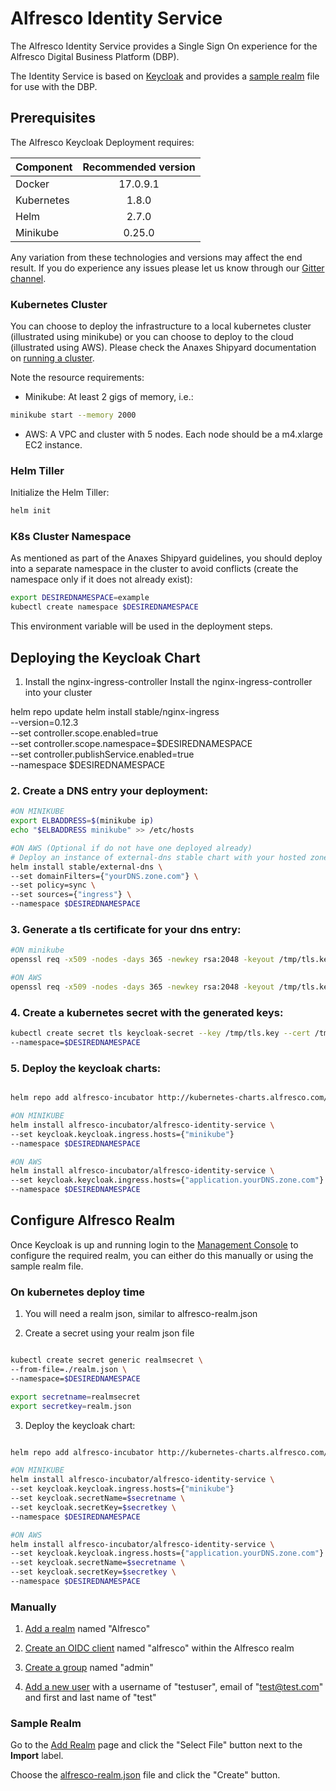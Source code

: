 # Alfresco Identity Service

The Alfresco Identity Service provides a Single Sign On experience for the Alfresco Digital Business Platform (DBP).

The Identity Service is based on [Keycloak](http://www.keycloak.org) and provides a [sample realm](./alfresco-realm.json) file for use with the DBP.

## Prerequisites

The Alfresco Keycloak Deployment requires:

| Component        | Recommended version |
| ------------- |:-------------:|
| Docker     | 17.0.9.1 |
| Kubernetes | 1.8.0    |
| Helm       | 2.7.0    |
| Minikube   | 0.25.0   |

Any variation from these technologies and versions may affect the end result. If you do experience any issues please let us know through our [Gitter channel](https://gitter.im/Alfresco/platform-services?utm_source=share-link&utm_medium=link&utm_campaign=share-link).

### Kubernetes Cluster

You can choose to deploy the infrastructure to a local kubernetes cluster (illustrated using minikube) or you can choose to deploy to the cloud (illustrated using AWS).
Please check the Anaxes Shipyard documentation on [running a cluster](https://github.com/Alfresco/alfresco-anaxes-shipyard/blob/master/SECRETS.md).

Note the resource requirements:
* Minikube: At least 2 gigs of memory, i.e.:
```bash
minikube start --memory 2000
```
* AWS: A VPC and cluster with 5 nodes. Each node should be a m4.xlarge EC2 instance.

### Helm Tiller

Initialize the Helm Tiller:
```bash
helm init
```

### K8s Cluster Namespace

As mentioned as part of the Anaxes Shipyard guidelines, you should deploy into a separate namespace in the cluster to avoid conflicts (create the namespace only if it does not already exist):
```bash
export DESIREDNAMESPACE=example
kubectl create namespace $DESIREDNAMESPACE
```

This environment variable will be used in the deployment steps.

## Deploying the Keycloak Chart

1. Install the nginx-ingress-controller
Install the nginx-ingress-controller into your cluster

helm repo update
helm install stable/nginx-ingress \
--version=0.12.3 \
--set controller.scope.enabled=true \
--set controller.scope.namespace=$DESIREDNAMESPACE \
--set controller.publishService.enabled=true \
--namespace $DESIREDNAMESPACE

### 2. Create a DNS entry your deployment:


```bash
#ON MINIKUBE
export ELBADDRESS=$(minikube ip)
echo "$ELBADDRESS minikube" >> /etc/hosts
```

```bash
#ON AWS (Optional if do not have one deployed already)
# Deploy an instance of external-dns stable chart with your hosted zone as a domain filter
helm install stable/external-dns \
--set domainFilters={"yourDNS.zone.com"} \
--set policy=sync \
--set sources={"ingress"} \
--namespace $DESIREDNAMESPACE
```

### 3. Generate a tls certificate for your dns entry:

```bash
#ON minikube
openssl req -x509 -nodes -days 365 -newkey rsa:2048 -keyout /tmp/tls.key -out /tmp/tls.crt -subj "/CN=minikube"

#ON AWS
openssl req -x509 -nodes -days 365 -newkey rsa:2048 -keyout /tmp/tls.key -out /tmp/tls.crt -subj "/CN=application.yourDNS.zone.com"
```

### 4. Create a kubernetes secret with the generated keys:

```bash
kubectl create secret tls keycloak-secret --key /tmp/tls.key --cert /tmp/tls.crt 
--namespace=$DESIREDNAMESPACE
```

### 5. Deploy the keycloak charts:
```bash

helm repo add alfresco-incubator http://kubernetes-charts.alfresco.com/incubator

#ON MINIKUBE
helm install alfresco-incubator/alfresco-identity-service \
--set keycloak.keycloak.ingress.hosts={"minikube"}
--namespace $DESIREDNAMESPACE

#ON AWS
helm install alfresco-incubator/alfresco-identity-service \
--set keycloak.keycloak.ingress.hosts={"application.yourDNS.zone.com"}
--namespace $DESIREDNAMESPACE
```

## Configure Alfresco Realm

Once Keycloak is up and running login to the [Management Console](http://www.keycloak.org/docs/3.4/server_admin/index.html#admin-console) to configure the required realm, you can either do this manually or using the sample realm file.

### On kubernetes deploy time

1. You will need a realm json, similar to alfresco-realm.json

2. Create a secret using your realm json file

```bash

kubectl create secret generic realmsecret \
--from-file=./realm.json \
--namespace=$DESIREDNAMESPACE

export secretname=realmsecret
export secretkey=realm.json
```

3. Deploy the keycloak chart:

```bash

helm repo add alfresco-incubator http://kubernetes-charts.alfresco.com/incubator

#ON MINIKUBE
helm install alfresco-incubator/alfresco-identity-service \
--set keycloak.keycloak.ingress.hosts={"minikube"}
--set keycloak.secretName=$secretname \
--set keycloak.secretKey=$secretkey \
--namespace $DESIREDNAMESPACE

#ON AWS
helm install alfresco-incubator/alfresco-identity-service \
--set keycloak.keycloak.ingress.hosts={"application.yourDNS.zone.com"}
--set keycloak.secretName=$secretname \
--set keycloak.secretKey=$secretkey \
--namespace $DESIREDNAMESPACE
```

### Manually

1. [Add a realm](http://www.keycloak.org/docs/3.4/server_admin/index.html#_create-realm) named "Alfresco"

2. [Create an OIDC client](http://www.keycloak.org/docs/3.4/server_admin/index.html#oidc-clients) named "alfresco" within the Alfresco realm

3. [Create a group](http://www.keycloak.org/docs/3.4/server_admin/index.html#groups) named "admin"

4. [Add a new user](http://www.keycloak.org/docs/3.4/server_admin/index.html#_create-new-user) with a username of "testuser", email of "test@test.com" and first and last name of "test"

### Sample Realm

Go to the [Add Realm](http://www.keycloak.org/docs/3.4/server_admin/index.html#_create-realm) page and click the "Select File" button next to the **Import** label.

Choose the [alfresco-realm.json](./alfresco-realm.json) file and click the "Create" button.